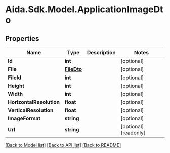 # Aida.Sdk.Model.ApplicationImageDto

## Properties

Name | Type | Description | Notes
------------ | ------------- | ------------- | -------------
**Id** | **int** |  | [optional] 
**File** | [**FileDto**](FileDto.md) |  | [optional] 
**FileId** | **int** |  | [optional] 
**Height** | **int** |  | [optional] 
**Width** | **int** |  | [optional] 
**HorizontalResolution** | **float** |  | [optional] 
**VerticalResolution** | **float** |  | [optional] 
**ImageFormat** | **string** |  | [optional] 
**Url** | **string** |  | [optional] [readonly] 

[[Back to Model list]](../README.md#documentation-for-models) [[Back to API list]](../README.md#documentation-for-api-endpoints) [[Back to README]](../README.md)


